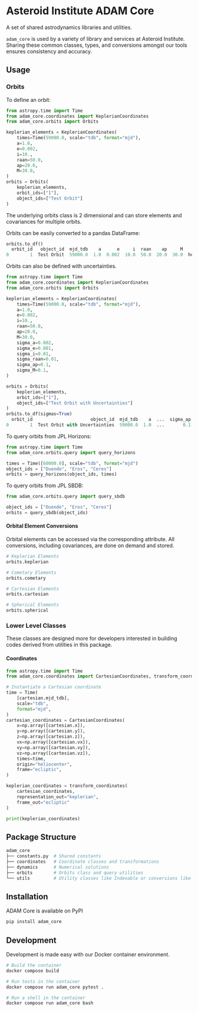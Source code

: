 # Asteroid Institute ADAM Core

A set of shared astrodynamics libraries and utilities. 

`adam_core` is used by a variety of library and services at Asteroid Institute. Sharing these common classes, types, and conversions amongst our tools ensures consistency and accuracy.

## Usage

### Orbits

To define an orbit: 
```python
from astropy.time import Time
from adam_core.coordinates import KeplerianCoordinates
from adam_core.orbits import Orbits

keplerian_elements = KeplerianCoordinates(
    times=Time(59000.0, scale="tdb", format="mjd"),
    a=1.0, 
    e=0.002,
    i=10.,
    raan=50.0,
    ap=20.0,
    M=30.0, 
)
orbits = Orbits(
    keplerian_elements,
    orbit_ids=["1"],
    object_ids=["Test Orbit"]
)
```
The underlying orbits class is 2 dimensional and can store elements and covariances for multiple orbits.

Orbits can be easily converted to a pandas DataFrame:
```python
orbits.to_df()
  orbit_id   object_id  mjd_tdb    a      e     i  raan    ap     M       origin     frame
0        1  Test Orbit  59000.0  1.0  0.002  10.0  50.0  20.0  30.0  heliocenter  ecliptic
```

Orbits can also be defined with uncertainties. 
```python
from astropy.time import Time
from adam_core.coordinates import KeplerianCoordinates
from adam_core.orbits import Orbits

keplerian_elements = KeplerianCoordinates(
    times=Time(59000.0, scale="tdb", format="mjd"),
    a=1.0, 
    e=0.002,
    i=10.,
    raan=50.0,
    ap=20.0,
    M=30.0, 
    sigma_a=0.002,
    sigma_e=0.001,
    sigma_i=0.01,
    sigma_raan=0.01,
    sigma_ap=0.1,
    sigma_M=0.1,
)

orbits = Orbits(
    keplerian_elements,
    orbit_ids=["1"],
    object_ids=["Test Orbit with Uncertainties"]
)
orbits.to_df(sigmas=True)
  orbit_id                      object_id  mjd_tdb    a  ...  sigma_ap  sigma_M       origin     frame
0        1  Test Orbit with Uncertainties  59000.0  1.0  ...       0.1      0.1  heliocenter  ecliptic
```

To query orbits from JPL Horizons: 
```python
from astropy.time import Time
from adam_core.orbits.query import query_horizons

times = Time([60000.0], scale="tdb", format="mjd")
object_ids = ["Duende", "Eros", "Ceres"]
orbits = query_horizons(object_ids, times)
```

To query orbits from JPL SBDB: 
```python
from adam_core.orbits.query import query_sbdb

object_ids = ["Duende", "Eros", "Ceres"]
orbits = query_sbdb(object_ids)
```

#### Orbital Element Conversions
Orbital elements can be accessed via the corresponding attribute. All conversions, including covariances, are done on demand and stored. 

```python
# Keplerian Elements
orbits.keplerian

# Cometary Elements
orbits.cometary

# Cartesian Elements
orbits.cartesian

# Spherical Elements
orbits.spherical
```

### Lower Level Classes
These classes are designed more for developers interested in building codes derived from utilities 
in this package. 

#### Coordinates

```python
from astropy.time import Time
from adam_core.coordinates import CartesianCoordinates, transform_coordinates

# Instantiate a Cartesian coordinate
time = Time(
    [cartesian.mjd_tdb],
    scale="tdb",
    format="mjd",
)
cartesian_coordinates = CartesianCoordinates(
    x=np.array([cartesian.x]),
    y=np.array([cartesian.y]),
    z=np.array([cartesian.z]),
    vx=np.array([cartesian.vx]),
    vy=np.array([cartesian.vy]),
    vz=np.array([cartesian.vz]),
    times=time,
    origin="heliocenter",
    frame="ecliptic",
)

keplerian_coordinates = transform_coordinates(
    cartesian_coordinates,
    representation_out="keplerian",
    frame_out="ecliptic"
)

print(keplerian_coordinates)
```


## Package Structure

```bash
adam_core
├── constants.py  # Shared constants
├── coordinates   # Coordinate classes and transformations
├── dynamics      # Numerical solutions
├── orbits        # Orbits class and query utilities
└── utils         # Utility classes like Indexable or conversions like times_from_df
```

## Installation

ADAM Core is available on PyPI

```bash
pip install adam_core
```

## Development

Development is made easy with our Docker container environment.

```bash
# Build the container
docker compose build

# Run tests in the container
docker compose run adam_core pytest .

# Run a shell in the container
docker compose run adam_core bash
```

